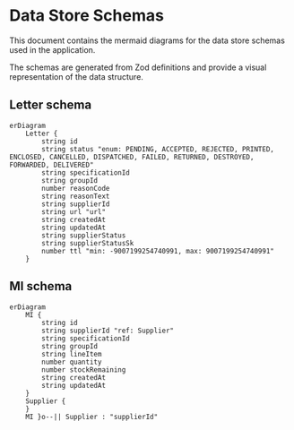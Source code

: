 # Data Store Schemas

This document contains the mermaid diagrams for the data store schemas used in the application.

The schemas are generated from Zod definitions and provide a visual representation of the data structure.

## Letter schema

```mermaid
erDiagram
    Letter {
        string id
        string status "enum: PENDING, ACCEPTED, REJECTED, PRINTED, ENCLOSED, CANCELLED, DISPATCHED, FAILED, RETURNED, DESTROYED, FORWARDED, DELIVERED"
        string specificationId
        string groupId
        number reasonCode
        string reasonText
        string supplierId
        string url "url"
        string createdAt
        string updatedAt
        string supplierStatus
        string supplierStatusSk
        number ttl "min: -9007199254740991, max: 9007199254740991"
    }
```

## MI schema

```mermaid
erDiagram
    MI {
        string id
        string supplierId "ref: Supplier"
        string specificationId
        string groupId
        string lineItem
        number quantity
        number stockRemaining
        string createdAt
        string updatedAt
    }
    Supplier {
    }
    MI }o--|| Supplier : "supplierId"
```
